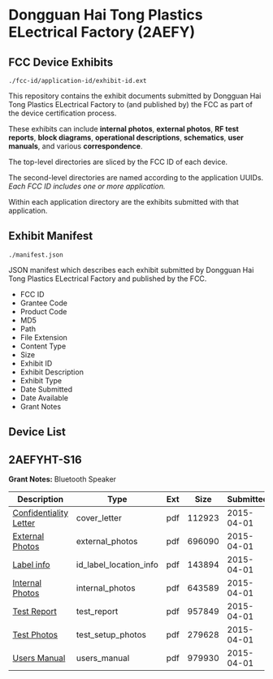 # Dongguan Hai Tong Plastics ELectrical Factory (2AEFY)
## FCC Device Exhibits

```
./fcc-id/application-id/exhibit-id.ext
```

This repository contains the exhibit documents submitted by Dongguan Hai Tong Plastics ELectrical Factory to (and published by) the FCC as part of the device certification process.

These exhibits can include **internal photos**, **external photos**, **RF test reports**, **block diagrams**, **operational descriptions**, **schematics**, **user manuals**, and various **correspondence**.

The top-level directories are sliced by the FCC ID of each device.

The second-level directories are named according to the application UUIDs. *Each FCC ID includes one or more application.*

Within each application directory are the exhibits submitted with that application. 

## Exhibit Manifest

```
./manifest.json
```

JSON manifest which describes each exhibit submitted by Dongguan Hai Tong Plastics ELectrical Factory and published by the FCC.

- FCC ID
- Grantee Code
- Product Code
- MD5
- Path
- File Extension
- Content Type
- Size
- Exhibit ID
- Exhibit Description
- Exhibit Type
- Date Submitted
- Date Available
- Grant Notes

## Device List
## 2AEFYHT-S16
**Grant Notes:** Bluetooth Speaker

| Description | Type | Ext | Size | Submitted | Available |
| ----------- | ---- | --- | ---- | --------- | --------- |
| [Confidentiality Letter](2AEFYHT-S16/696963a772291463439c118bd5cf2b36/2572105.pdf) | cover_letter | pdf | 112923 | 2015-04-01 | 2015-04-01 |
| [External Photos](2AEFYHT-S16/696963a772291463439c118bd5cf2b36/2572107.pdf) | external_photos | pdf | 696090 | 2015-04-01 | 2015-04-01 |
| [Label info](2AEFYHT-S16/696963a772291463439c118bd5cf2b36/2572109.pdf) | id_label_location_info | pdf | 143894 | 2015-04-01 | 2015-04-01 |
| [Internal Photos](2AEFYHT-S16/696963a772291463439c118bd5cf2b36/2572108.pdf) | internal_photos | pdf | 643589 | 2015-04-01 | 2015-04-01 |
| [Test Report](2AEFYHT-S16/696963a772291463439c118bd5cf2b36/2572111.pdf) | test_report | pdf | 957849 | 2015-04-01 | 2015-04-01 |
| [Test Photos](2AEFYHT-S16/696963a772291463439c118bd5cf2b36/2572110.pdf) | test_setup_photos | pdf | 279628 | 2015-04-01 | 2015-04-01 |
| [Users Manual](2AEFYHT-S16/696963a772291463439c118bd5cf2b36/2572106.pdf) | users_manual | pdf | 979930 | 2015-04-01 | 2015-04-01 |
